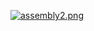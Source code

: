[![assembly2.png](https://s18.postimg.org/b9jh50ieh/assembly2.png)](https://postimg.org/image/46blpecyt/)

